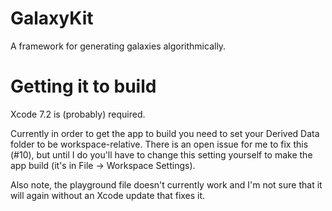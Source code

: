 # GalaxyKit
A framework for generating galaxies algorithmically.

# Getting it to build
Xcode 7.2 is (probably) required.

Currently in order to get the app to build you need to set your Derived Data folder to be workspace-relative. There is an open issue for me to fix this (#10), but until I do you'll have to change this setting yourself to make the app build (it's in File -> Workspace Settings).

Also note, the playground file doesn't currently work and I'm not sure that it will again without an Xcode update that fixes it.
